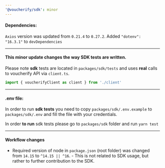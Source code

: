 ```yaml
---
'@voucherify/sdk': minor
---
```


#### Dependencies:
`Axios` version was updated from `0.21.4` to `0.27.2`.
Added `"dotenv": "16.3.1"` to `devDependencies`

----------

#### This minor update changes the way SDK tests are written.
Please note **sdk** tests are located in `packages/sdk/tests` and uses **real** calls to voucherify API via `client.ts`.
```js
import { voucherifyClient as client } from './client'
```

----------

#### .env file:
In order to run **sdk tests** you need to copy `packages/sdk/.env.example` to `packages/sdk/.env` and fill the file with your credentials.

In order **to run** sdk tests please go to `packages/sdk` folder and run `yarn test`

----------

#### Workflow changes
- Required version of node in `package.json` (root folder) was changed from `14.15` to `^14.15 || ^16`. - This is not related to SDK usage, but rather to further contribution to the SDK.


